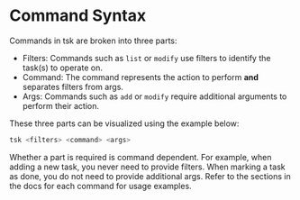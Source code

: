 # Command Syntax

Commands in tsk are broken into three parts:

- Filters: Commands such as `list` or `modify` use filters to identify the
  task(s) to operate on.
- Command: The command represents the action to perform **and** separates
  filters from args.
- Args: Commands such as `add` or `modify` require additional arguments to
  perform their action.

These three parts can be visualized using the example below:

```bash
tsk <filters> <command> <args>
```

Whether a part is required is command dependent. For example, when adding a new
task, you never need to provide filters. When marking a task as done, you do not
need to provide additional args. Refer to the sections in the docs for each
command for usage examples.
